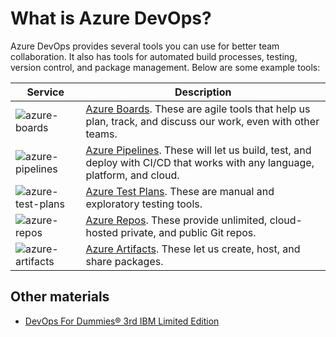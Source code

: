 # What is Azure DevOps?

Azure DevOps provides several tools you can use for better team collaboration. It also has tools for automated build processes, testing, version control, and package management. 
Below are some example tools:

|             Service              |       Description        |
|---------------     |-------------- |
|![azure-boards](https://github.com/user-attachments/assets/13c535fc-cd6f-44d9-98a5-ca2130d01320)|[Azure Boards](https://azure.microsoft.com/en-us/products/devops/boards/). These are agile tools that help us plan, track, and discuss our work, even with other teams. 
|![azure-pipelines](https://github.com/user-attachments/assets/4380a42e-42e1-4f96-89e6-f48fdce33186)|[Azure Pipelines](https://azure.microsoft.com/en-us/products/devops/pipelines/). These will let us build, test, and deploy with CI/CD that works with any language, platform, and cloud.|
|![azure-test-plans](https://github.com/user-attachments/assets/3ba60f0a-1727-41fe-856c-64c9d368da11)|[Azure Test Plans](https://azure.microsoft.com/en-us/products/devops/test-plans/). These are manual and exploratory testing tools.|
|![azure-repos](https://github.com/user-attachments/assets/baeca5ef-844f-4193-9c46-d6f60dbd50db)|[Azure Repos](https://azure.microsoft.com/en-us/products/devops/repos/). These provide unlimited, cloud-hosted private, and public Git repos.|
| ![azure-artifacts](https://github.com/user-attachments/assets/a4f524e9-dd42-4328-bba3-c6292ebf54d3)| [Azure Artifacts](https://azure.microsoft.com/en-us/products/devops/artifacts/). These let us create, host, and share packages. |




## Other materials

- [DevOps For Dummies® 3rd IBM Limited Edition](https://www.ibm.com/downloads/documents/us-en/10a99803c9afdb83)
